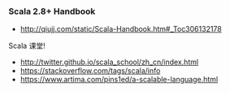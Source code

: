 ### Scala 2.8+ Handbook
- http://qiujj.com/static/Scala-Handbook.htm#_Toc306132178

Scala 课堂!

- http://twitter.github.io/scala_school/zh_cn/index.html
- https://stackoverflow.com/tags/scala/info
- https://www.artima.com/pins1ed/a-scalable-language.html
